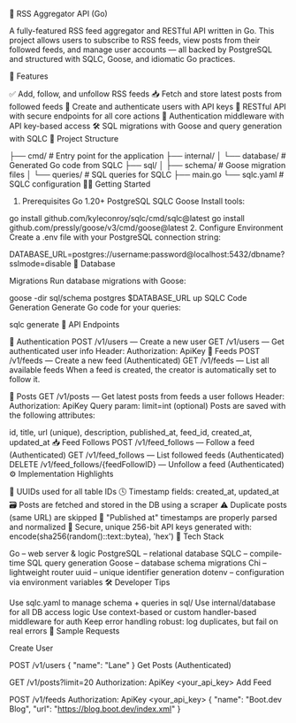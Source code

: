 📰 RSS Aggregator API (Go)

A fully-featured RSS feed aggregator and RESTful API written in Go. This project allows users to subscribe to RSS feeds, view posts from their followed feeds, and manage user accounts — all backed by PostgreSQL and structured with SQLC, Goose, and idiomatic Go practices.

📌 Features

✅ Add, follow, and unfollow RSS feeds
📥 Fetch and store latest posts from followed feeds
👤 Create and authenticate users with API keys
🧩 RESTful API with secure endpoints for all core actions
🔐 Authentication middleware with API key-based access
🛠 SQL migrations with Goose and query generation with SQLC
📂 Project Structure

├── cmd/                # Entry point for the application
├── internal/
│   └── database/       # Generated Go code from SQLC
├── sql/
│   ├── schema/         # Goose migration files
│   └── queries/        # SQL queries for SQLC
├── main.go
└── sqlc.yaml           # SQLC configuration
🧑‍💻 Getting Started

1. Prerequisites
Go 1.20+
PostgreSQL
SQLC
Goose
Install tools:

go install github.com/kyleconroy/sqlc/cmd/sqlc@latest
go install github.com/pressly/goose/v3/cmd/goose@latest
2. Configure Environment
Create a .env file with your PostgreSQL connection string:

DATABASE_URL=postgres://username:password@localhost:5432/dbname?sslmode=disable
🧱 Database

Migrations
Run database migrations with Goose:

goose -dir sql/schema postgres $DATABASE_URL up
SQLC Code Generation
Generate Go code for your queries:

sqlc generate
🚀 API Endpoints

🔐 Authentication
POST /v1/users — Create a new user
GET /v1/users — Get authenticated user info
Header: Authorization: ApiKey <key>
📡 Feeds
POST /v1/feeds — Create a new feed (Authenticated)
GET /v1/feeds — List all available feeds
When a feed is created, the creator is automatically set to follow it.

🧾 Posts
GET /v1/posts — Get latest posts from feeds a user follows
Header: Authorization: ApiKey <key>
Query param: limit=int (optional)
Posts are saved with the following attributes:

id, title, url (unique), description, published_at, feed_id, created_at, updated_at
📥 Feed Follows
POST /v1/feed_follows — Follow a feed (Authenticated)
GET /v1/feed_follows — List followed feeds (Authenticated)
DELETE /v1/feed_follows/{feedFollowID} — Unfollow a feed (Authenticated)
⚙️ Implementation Highlights

🧵 UUIDs used for all table IDs
🕓 Timestamp fields: created_at, updated_at
🗃 Posts are fetched and stored in the DB using a scraper
⚠️ Duplicate posts (same URL) are skipped
🧠 "Published at" timestamps are properly parsed and normalized
🔑 Secure, unique 256-bit API keys generated with:
encode(sha256(random()::text::bytea), 'hex')
📌 Tech Stack

Go – web server & logic
PostgreSQL – relational database
SQLC – compile-time SQL query generation
Goose – database schema migrations
Chi – lightweight router
uuid – unique identifier generation
dotenv – configuration via environment variables
🛠 Developer Tips

Use sqlc.yaml to manage schema + queries in sql/
Use internal/database for all DB access logic
Use context-based or custom handler-based middleware for auth
Keep error handling robust: log duplicates, but fail on real errors
🧪 Sample Requests

Create User

POST /v1/users
{
  "name": "Lane"
}
Get Posts (Authenticated)

GET /v1/posts?limit=20
Authorization: ApiKey <your_api_key>
Add Feed

POST /v1/feeds
Authorization: ApiKey <your_api_key>
{
  "name": "Boot.dev Blog",
  "url": "https://blog.boot.dev/index.xml"
}
